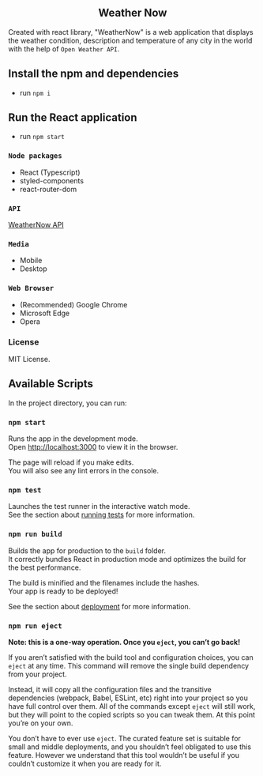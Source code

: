 <div align="center">
  
</div>
<h2 align="center">
 Weather Now
</h2>

Created with react library, "WeatherNow" is a web application that displays the weather condition, description and temperature of any city in the world with the help of `Open Weather API`.

## Install the npm and dependencies

- run `npm i`

## Run the React application

- run `npm start`

### `Node packages`

- React (Typescript)
- styled-components
- react-router-dom

### `API`

[WeatherNow API](https://github.com/Heyeso/WeatherNowAPI)

### `Media`

- Mobile
- Desktop

### `Web Browser`

- (Recommended) Google Chrome
- Microsoft Edge
- Opera

### License

MIT License.

## Available Scripts

In the project directory, you can run:

### `npm start`

Runs the app in the development mode.\
Open [http://localhost:3000](http://localhost:3000) to view it in the browser.

The page will reload if you make edits.\
You will also see any lint errors in the console.

### `npm test`

Launches the test runner in the interactive watch mode.\
See the section about [running tests](https://facebook.github.io/create-react-app/docs/running-tests) for more information.

### `npm run build`

Builds the app for production to the `build` folder.\
It correctly bundles React in production mode and optimizes the build for the best performance.

The build is minified and the filenames include the hashes.\
Your app is ready to be deployed!

See the section about [deployment](https://facebook.github.io/create-react-app/docs/deployment) for more information.

### `npm run eject`

**Note: this is a one-way operation. Once you `eject`, you can’t go back!**

If you aren’t satisfied with the build tool and configuration choices, you can `eject` at any time. This command will remove the single build dependency from your project.

Instead, it will copy all the configuration files and the transitive dependencies (webpack, Babel, ESLint, etc) right into your project so you have full control over them. All of the commands except `eject` will still work, but they will point to the copied scripts so you can tweak them. At this point you’re on your own.

You don’t have to ever use `eject`. The curated feature set is suitable for small and middle deployments, and you shouldn’t feel obligated to use this feature. However we understand that this tool wouldn’t be useful if you couldn’t customize it when you are ready for it.
